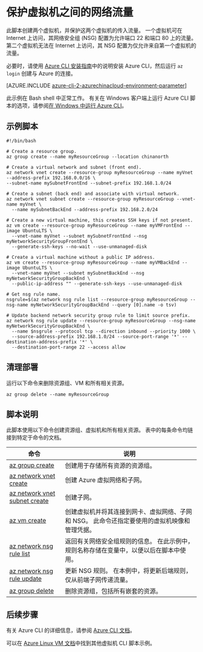 <properties
    pageTitle="Azure CLI 脚本示例 - 使用内部和外部 NSG 创建两个 VM | Azure"
    description="Azure CLI 脚本示例 - 使用内部和外部 NSG 创建两个 VM"
    services="virtual-machines-linux"
    documentationcenter="virtual-machines"
    author="neilpeterson"
    manager="timlt"
    editor="tysonn"
    tags="azure-service-management"
    translationtype="Human Translation" />
<tags
    ms.assetid=""
    ms.service="virtual-machines-linux"
    ms.devlang="na"
    ms.topic="article"
    ms.tgt_pltfrm="vm-linux"
    ms.workload="infrastructure"
    ms.date="02/27/2017"
    wacn.date="04/17/2017"
    ms.author="nepeters"
    ms.sourcegitcommit="e0e6e13098e42358a7eaf3a810930af750e724dd"
    ms.openlocfilehash="4857a35a08efe15c2c29c8578d3707b68a3fc488"
    ms.lasthandoff="04/06/2017" />

# <a name="secure-network-traffic-between-virtual-machines"></a>保护虚拟机之间的网络流量

此脚本创建两个虚拟机，并保护这两个虚拟机的传入流量。 一个虚拟机可在 Internet 上访问，其网络安全组 (NSG) 配置为允许端口 22 和端口 80 上的流量。 第二个虚拟机无法在 Internet 上访问，其 NSG 配置为仅允许来自第一个虚拟机的流量。 

必要时，请使用 [Azure CLI 安装指南](https://docs.microsoft.com/zh-cn/cli/azure/install-azure-cli)中的说明安装 Azure CLI，然后运行 `az login` 创建与 Azure 的连接。

[AZURE.INCLUDE [azure-cli-2-azurechinacloud-environment-parameter](../../includes/azure-cli-2-azurechinacloud-environment-parameter.md)]

此示例在 Bash shell 中正常工作。 有关在 Windows 客户端上运行 Azure CLI 脚本的选项，请参阅[在 Windows 中运行 Azure CLI](/documentation/articles/virtual-machines-windows-cli-options/)。

## <a name="sample-script"></a>示例脚本

    #!/bin/bash

    # Create a resource group.
    az group create --name myResourceGroup --location chinanorth

    # Create a virtual network and subnet (front end).
    az network vnet create --resource-group myResourceGroup --name myVnet --address-prefix 192.168.0.0/16 \
    --subnet-name mySubnetFrontEnd --subnet-prefix 192.168.1.0/24

    # Create a subnet (back end) and associate with virtual network. 
    az network vnet subnet create --resource-group myResourceGroup --vnet-name myVnet \
      --name mySubnetBackEnd --address-prefix 192.168.2.0/24

    # Create a new virtual machine, this creates SSH keys if not present.
    az vm create --resource-group myResourceGroup --name myVMFrontEnd --image UbuntuLTS \
      --vnet-name myVnet --subnet mySubnetFrontEnd --nsg myNetworkSecurityGroupFrontEnd \
      --generate-ssh-keys --no-wait --use-unmanaged-disk

    # Create a virtual machine without a public IP address.
    az vm create --resource-group myResourceGroup --name myVMBackEnd --image UbuntuLTS \
      --vnet-name myVnet --subnet mySubnetBackEnd --nsg myNetworkSecurityGroupBackEnd \
      --public-ip-address "" --generate-ssh-keys --use-unmanaged-disk

    # Get nsg rule name.
    nsgrule=$(az network nsg rule list --resource-group myResourceGroup --nsg-name myNetworkSecurityGroupBackEnd --query [0].name -o tsv)

    # Update backend network security group rule to limit source prefix.
    az network nsg rule update --resource-group myResourceGroup --nsg-name myNetworkSecurityGroupBackEnd \
      --name $nsgrule --protocol tcp --direction inbound --priority 1000 \
      --source-address-prefix 192.168.1.0/24 --source-port-range '*' --destination-address-prefix '*' \
      --destination-port-range 22 --access allow

## <a name="clean-up-deployment"></a>清理部署 

运行以下命令来删除资源组、VM 和所有相关资源。

    az group delete --name myResourceGroup

## <a name="script-explanation"></a>脚本说明

此脚本使用以下命令创建资源组、虚拟机和所有相关资源。 表中的每条命令均链接到特定于命令的文档。

| 命令 | 说明 |
|---|---|
| [az group create](https://docs.microsoft.com/zh-cn/cli/azure/group#create) | 创建用于存储所有资源的资源组。 |
| [az network vnet create](https://docs.microsoft.com/zh-cn/cli/azure/network/vnet#create) | 创建 Azure 虚拟网络和子网。 |
| [az network vnet subnet create](https://docs.microsoft.com/zh-cn/cli/azure/network/vnet/subnet#create) | 创建子网。 |
| [az vm create](https://docs.microsoft.com/zh-cn/cli/azure/vm#create) | 创建虚拟机并将其连接到网卡、虚拟网络、子网和 NSG。 此命令还指定要使用的虚拟机映像和管理凭据。  |
| [az network nsg rule list](https://docs.microsoft.com/zh-cn/cli/azure/network/nsg/rule#list) | 返回有关网络安全组规则的信息。 在此示例中，规则名称存储在变量中，以便以后在脚本中使用。 |
| [az network nsg rule update](https://docs.microsoft.com/zh-cn/cli/azure/network/nsg/rule#update) | 更新 NSG 规则。 在本例中，将更新后端规则，仅从前端子网传递流量。 |
| [az group delete](https://docs.microsoft.com/zh-cn/cli/azure/vm/extension#set) | 删除资源组，包括所有嵌套的资源。 |

## <a name="next-steps"></a>后续步骤

有关 Azure CLI 的详细信息，请参阅 [Azure CLI 文档](https://docs.microsoft.com/zh-cn/cli/azure/overview)。

可以在 [Azure Linux VM 文档](/documentation/articles/virtual-machines-linux-cli-samples/)中找到其他虚拟机 CLI 脚本示例。